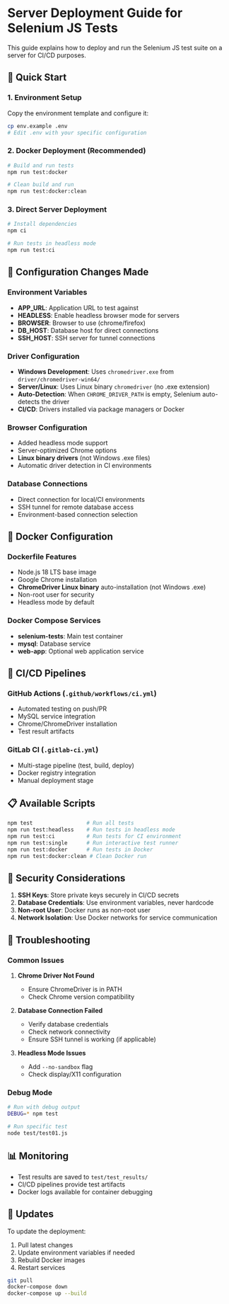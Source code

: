 # Server Deployment Guide for Selenium JS Tests

This guide explains how to deploy and run the Selenium JS test suite on a server for CI/CD purposes.

## 🚀 Quick Start

### 1. Environment Setup

Copy the environment template and configure it:
```bash
cp env.example .env
# Edit .env with your specific configuration
```

### 2. Docker Deployment (Recommended)

```bash
# Build and run tests
npm run test:docker

# Clean build and run
npm run test:docker:clean
```

### 3. Direct Server Deployment

```bash
# Install dependencies
npm ci

# Run tests in headless mode
npm run test:ci
```

## 🔧 Configuration Changes Made

### Environment Variables
- **APP_URL**: Application URL to test against
- **HEADLESS**: Enable headless browser mode for servers
- **BROWSER**: Browser to use (chrome/firefox)
- **DB_HOST**: Database host for direct connections
- **SSH_HOST**: SSH server for tunnel connections

### Driver Configuration
- **Windows Development**: Uses `chromedriver.exe` from `driver/chromedriver-win64/`
- **Server/Linux**: Uses Linux binary `chromedriver` (no .exe extension)
- **Auto-Detection**: When `CHROME_DRIVER_PATH` is empty, Selenium auto-detects the driver
- **CI/CD**: Drivers installed via package managers or Docker

### Browser Configuration
- Added headless mode support
- Server-optimized Chrome options
- **Linux binary drivers** (not Windows .exe files)
- Automatic driver detection in CI environments

### Database Connections
- Direct connection for local/CI environments
- SSH tunnel for remote database access
- Environment-based connection selection

## 🐳 Docker Configuration

### Dockerfile Features
- Node.js 18 LTS base image
- Google Chrome installation
- **ChromeDriver Linux binary** auto-installation (not Windows .exe)
- Non-root user for security
- Headless mode by default

### Docker Compose Services
- **selenium-tests**: Main test container
- **mysql**: Database service
- **web-app**: Optional web application service

## 🔄 CI/CD Pipelines

### GitHub Actions (`.github/workflows/ci.yml`)
- Automated testing on push/PR
- MySQL service integration
- Chrome/ChromeDriver installation
- Test result artifacts

### GitLab CI (`.gitlab-ci.yml`)
- Multi-stage pipeline (test, build, deploy)
- Docker registry integration
- Manual deployment stage

## 📋 Available Scripts

```bash
npm test                 # Run all tests
npm run test:headless    # Run tests in headless mode
npm run test:ci          # Run tests for CI environment
npm run test:single      # Run interactive test runner
npm run test:docker      # Run tests in Docker
npm run test:docker:clean # Clean Docker run
```

## 🔐 Security Considerations

1. **SSH Keys**: Store private keys securely in CI/CD secrets
2. **Database Credentials**: Use environment variables, never hardcode
3. **Non-root User**: Docker runs as non-root user
4. **Network Isolation**: Use Docker networks for service communication

## 🐛 Troubleshooting

### Common Issues

1. **Chrome Driver Not Found**
   - Ensure ChromeDriver is in PATH
   - Check Chrome version compatibility

2. **Database Connection Failed**
   - Verify database credentials
   - Check network connectivity
   - Ensure SSH tunnel is working (if applicable)

3. **Headless Mode Issues**
   - Add `--no-sandbox` flag
   - Check display/X11 configuration

### Debug Mode

```bash
# Run with debug output
DEBUG=* npm test

# Run specific test
node test/test01.js
```

## 📊 Monitoring

- Test results are saved to `test/test_results/`
- CI/CD pipelines provide test artifacts
- Docker logs available for container debugging

## 🔄 Updates

To update the deployment:
1. Pull latest changes
2. Update environment variables if needed
3. Rebuild Docker images
4. Restart services

```bash
git pull
docker-compose down
docker-compose up --build
```
